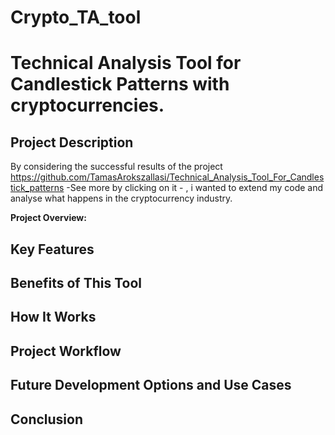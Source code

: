 # Crypto_TA_tool
# Technical Analysis Tool for Candlestick Patterns with cryptocurrencies.

## Project Description
By considering the successful results of the project https://github.com/TamasArokszallasi/Technical_Analysis_Tool_For_Candlestick_patterns -See more by clicking on it - , i wanted to extend my code and analyse what happens in the cryptocurrency industry.

**Project Overview:**


## Key Features

## Benefits of This Tool

## How It Works

## Project Workflow

## Future Development Options and Use Cases


## Conclusion
